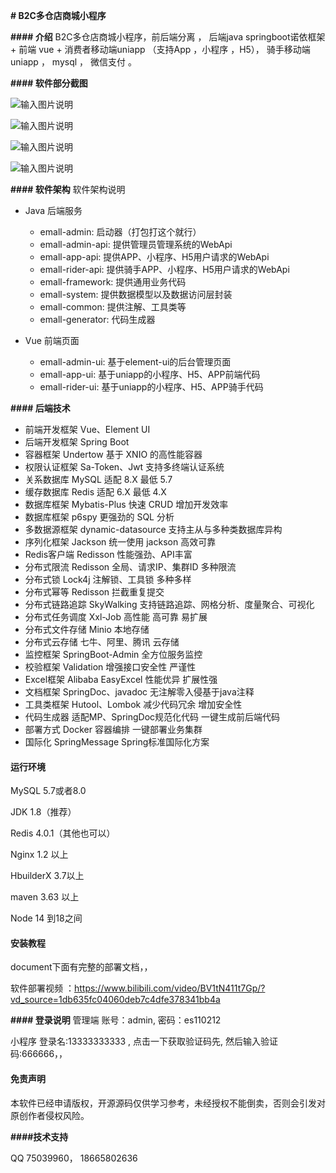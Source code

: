  **# B2C多仓店商城小程序** 

 **#### 介绍** 
B2C多仓店商城小程序，前后端分离 ，
后端java springboot诺依框架 +  前端 vue +  消费者移动端uniapp （支持App ，小程序 ，H5），
骑手移动端uniapp ， 
mysql  ，
微信支付 。

 **#### 软件部分截图** 

![输入图片说明](doc/image/admin/%E7%AE%A1%E7%90%86%E7%AB%AF%E6%88%AA%E5%9B%BE-%E5%89%8D%E7%BD%AE%E4%BB%93.png)

![输入图片说明](doc/image/mobile/emall%E9%A6%96%E9%A1%B5.png)

![输入图片说明](doc/image/mobile/emal-%E6%88%91%E7%9A%84.png)

![输入图片说明](doc/image/rider/%E9%AA%91%E6%89%8B.png)

 **#### 软件架构** 
软件架构说明
- Java 后端服务
    - emall-admin: 启动器（打包打这个就行）
    - emall-admin-api: 提供管理员管理系统的WebApi
    - emall-app-api: 提供APP、小程序、H5用户请求的WebApi
    - emall-rider-api: 提供骑手APP、小程序、H5用户请求的WebApi
    - emall-framework: 提供通用业务代码
    - emall-system: 提供数据模型以及数据访问层封装
    - emall-common: 提供注解、工具类等
    - emall-generator: 代码生成器
    
- Vue 前端页面
    - emall-admin-ui: 基于element-ui的后台管理页面
    - emall-app-ui: 基于uniapp的小程序、H5、APP前端代码
    - emall-rider-ui: 基于uniapp的小程序、H5、APP骑手代码


 **#### 后端技术** 

* 前端开发框架 Vue、Element UI
* 后端开发框架 Spring Boot
* 容器框架 Undertow 基于 XNIO 的高性能容器
* 权限认证框架 Sa-Token、Jwt 支持多终端认证系统
* 关系数据库 MySQL 适配 8.X 最低 5.7
* 缓存数据库 Redis 适配 6.X 最低 4.X
* 数据库框架 Mybatis-Plus 快速 CRUD 增加开发效率
* 数据库框架 p6spy 更强劲的 SQL 分析
* 多数据源框架 dynamic-datasource 支持主从与多种类数据库异构
* 序列化框架 Jackson 统一使用 jackson 高效可靠
* Redis客户端 Redisson 性能强劲、API丰富
* 分布式限流 Redisson 全局、请求IP、集群ID 多种限流
* 分布式锁 Lock4j 注解锁、工具锁 多种多样
* 分布式幂等 Redisson 拦截重复提交
* 分布式链路追踪 SkyWalking 支持链路追踪、网格分析、度量聚合、可视化
* 分布式任务调度 Xxl-Job 高性能 高可靠 易扩展
* 分布式文件存储 Minio 本地存储
* 分布式云存储 七牛、阿里、腾讯 云存储
* 监控框架 SpringBoot-Admin 全方位服务监控
* 校验框架 Validation 增强接口安全性 严谨性
* Excel框架 Alibaba EasyExcel 性能优异 扩展性强
* 文档框架 SpringDoc、javadoc 无注解零入侵基于java注释
* 工具类框架 Hutool、Lombok 减少代码冗余 增加安全性
* 代码生成器 适配MP、SpringDoc规范化代码 一键生成前后端代码
* 部署方式 Docker 容器编排 一键部署业务集群
* 国际化 SpringMessage Spring标准国际化方案


#### 运行环境 

MySQL	5.7或者8.0

JDK	1.8（推荐）

Redis	4.0.1（其他也可以）

Nginx	1.2 以上 

HbuilderX 3.7以上

maven   3.63 以上

Node    14 到18之间

#### 安装教程

document下面有完整的部署文档，，

软件部署视频 ：https://www.bilibili.com/video/BV1tN411t7Gp/?vd_source=1db635fc04060deb7c4dfe378341bb4a


 **#### 登录说明** 
管理端
账号：admin,  密码：es110212

小程序 登录名:13333333333 ,
点击一下获取验证码先,
然后输入验证码:666666，，


#### 免责声明

本软件已经申请版权，开源源码仅供学习参考，未经授权不能倒卖，否则会引发对原创作者侵权风险。

 **####技术支持** 

QQ 75039960，
18665802636 

